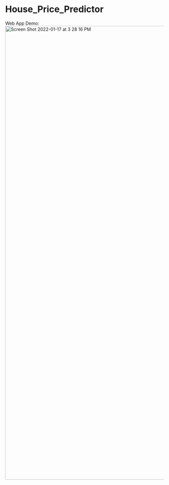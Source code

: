 # House_Price_Predictor
Web App Demo:
<img width="1440" alt="Screen Shot 2022-01-17 at 3 28 16 PM" src="https://user-images.githubusercontent.com/48888895/149838954-307f3450-eab1-432c-8075-61a90ba552a1.png">
